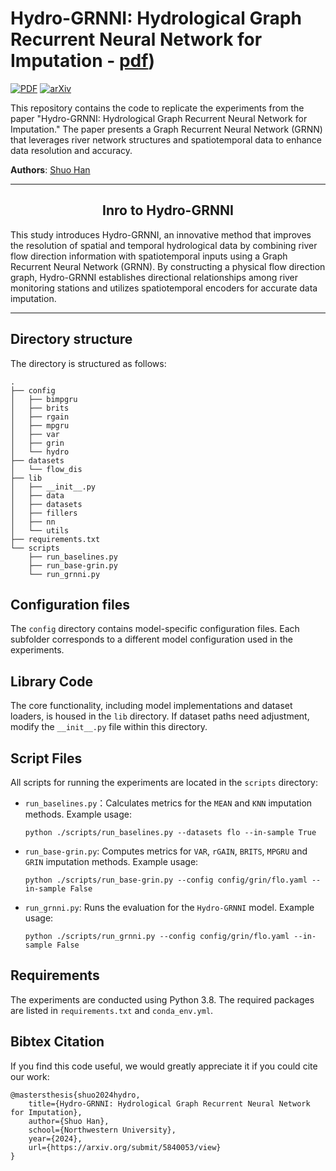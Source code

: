 # Hydro-GRNNI: Hydrological Graph Recurrent Neural Network for Imputation - [pdf]([https://openreview.net/pdf?id=kOu3-S3wJ7](https://arxiv.org/submit/5840053/view)))

[![PDF](https://img.shields.io/badge/%E2%87%A9-PDF-orange.svg?style=flat-square)](https://arxiv.org/submit/5840053/view)
[![arXiv](https://img.shields.io/badge/arXiv-6666.66666-b31b1b.svg?style=flat-square)](https://arxiv.org/submit/5840053/view)

This repository contains the code to replicate the experiments from the paper "Hydro-GRNNI: Hydrological Graph Recurrent Neural Network for Imputation." The paper presents a Graph Recurrent Neural Network (GRNN) that leverages river network structures and spatiotemporal data to enhance data resolution and accuracy.

**Authors**: [Shuo Han](shuohan2024.1@u.northwestern.edu)

---

<h2 align=center>Inro to Hydro-GRNNI</h2>

This study introduces Hydro-GRNNI, an innovative method that improves the resolution of spatial and temporal hydrological data by combining river flow direction information with spatiotemporal inputs using a Graph Recurrent Neural Network (GRNN). By constructing a physical flow direction graph, Hydro-GRNNI establishes directional relationships among river monitoring stations and utilizes spatiotemporal encoders for accurate data imputation.

---

## Directory structure

The directory is structured as follows:

```
.
├── config
│   ├── bimpgru
│   ├── brits
│   ├── rgain
│   ├── mpgru
│   ├── var
│   ├── grin
│   └── hydro
├── datasets
│   └── flow_dis
├── lib
│   ├── __init__.py
│   ├── data
│   ├── datasets
│   ├── fillers
│   ├── nn
│   └── utils
├── requirements.txt
└── scripts
    ├── run_baselines.py
    ├── run_base-grin.py
    └── run_grnni.py

```

## Configuration files

The `config` directory contains model-specific configuration files. Each subfolder corresponds to a different model configuration used in the experiments.

## Library Code

The core functionality, including model implementations and dataset loaders, is housed in the `lib` directory. If dataset paths need adjustment, modify the `__init__.py` file within this directory.

## Script Files

All scripts for running the experiments are located in the `scripts` directory:

* `run_baselines.py`：Calculates metrics for the `MEAN` and `KNN` imputation methods. Example usage:

	```
	python ./scripts/run_baselines.py --datasets flo --in-sample True
	```
 * `run_base-grin.py`: Computes metrics for `VAR`, `rGAIN`, `BRITS`, `MPGRU` and `GRIN` imputation methods. Example usage:

	```
	python ./scripts/run_base-grin.py --config config/grin/flo.yaml --in-sample False

* `run_grnni.py`: Runs the evaluation for the `Hydro-GRNNI` model. Example usage:

	```
	python ./scripts/run_grnni.py --config config/grin/flo.yaml --in-sample False
	```

## Requirements

The experiments are conducted using Python 3.8. The required packages are listed in `requirements.txt` and `conda_env.yml`.

## Bibtex Citation

If you find this code useful, we would greatly appreciate it if you could cite our work:

```
@mastersthesis{shuo2024hydro,
    title={Hydro-GRNNI: Hydrological Graph Recurrent Neural Network for Imputation},
    author={Shuo Han},
    school={Northwestern University},
    year={2024},
    url={https://arxiv.org/submit/5840053/view}
}
```


